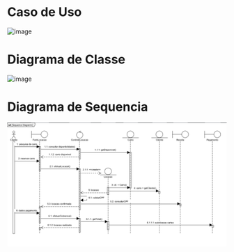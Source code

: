# Caso de Uso

![image](https://github.com/JoaoEnrique/vcp-alugar-carro/assets/87030375/6ecaf276-58e8-4d26-a92d-e868d5eab19a)

# Diagrama de Classe
![image](https://github.com/JoaoEnrique/vcp-alugar-carro/assets/87030375/eb0bff80-fb36-495e-baf3-33131def5c77)


# Diagrama de Sequencia
![alt text](image.png)